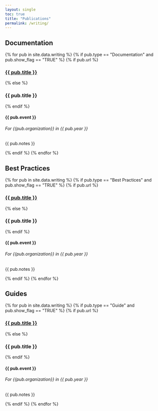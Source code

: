 ```yaml
---
layout: single
toc: true
title: "Publications"
permalink: /writing/
---
```


## Documentation

<div class="activities">
{% for pub in site.data.writing %}
    {% if pub.type == "Documentation" and pub.show_flag == "TRUE" %}
        {% if pub.url %}
            <h3><a href="{{ pub.url }}">{{ pub.title }}</a></h3>
        {% else %}
            <h3>{{ pub.title }}</h3>
        {% endif %}
        <h4>{{ pub.event }}</h4>
        <h6><em>For {{pub.organization}} in {{ pub.year }}</em></h6>
        <p>{{ pub.notes }}</p>
    {% endif %}
{% endfor %}
</div>

## Best Practices

<div class="activities">
{% for pub in site.data.writing %}
    {% if pub.type == "Best Practices" and pub.show_flag == "TRUE" %}
        {% if pub.url %}
            <h3><a href="{{ pub.url }}">{{ pub.title }}</a></h3>
        {% else %}
            <h3>{{ pub.title }}</h3>
        {% endif %}
        <h4>{{ pub.event }}</h4>
        <h6><em>For {{pub.organization}} in {{ pub.year }}</em></h6>
        <p>{{ pub.notes }}</p>
    {% endif %}
{% endfor %}
</div>

## Guides

<div class="activities">
{% for pub in site.data.writing %}
    {% if pub.type == "Guide" and pub.show_flag == "TRUE" %}
        {% if pub.url %}
            <h3><a href="{{ pub.url }}">{{ pub.title }}</a></h3>
        {% else %}
            <h3>{{ pub.title }}</h3>
        {% endif %}
        <h4>{{ pub.event }}</h4>
        <h6><em>For {{pub.organization}} in {{ pub.year }}</em></h6>
        <p>{{ pub.notes }}</p>
    {% endif %}
{% endfor %}
</div>